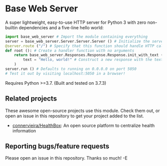 # Base Web Server
A super lightweight, easy-to-use HTTP server for Python 3 with zero non-builtin dependencies and a five-line hello world:

```python
import base_web_server # Import the module containing everything
server = base_web_server.Server.Server.Server () # Initialize the server
@server.route ("/") # Specify that this function should handle HTTP calls to /
def root (): # Create a handler function with no arguments
    return base_web_server.Responses.Response.Response.init_with_text (
        text = "Hello, world!" # Construct a new response with the text "Hello, world!"
    )
server.run () # Defaults to running on 0.0.0.0 on port 5050
# Test it out by visiting localhost:5050 in a browser!
```

Requires Python >=3.7. (Built and tested on 3.7.3)

## Related projects
These awesome open-source projects use this module. Check them out, or open an issue in this repository to get your project added to the list.
- [connervieira/HealthBox](https://github.com/connervieira/HealthBox): An open source platform to centralize health information

## Reporting bugs/feature requests
Please open an issue in this repository. Thanks so much! -E
